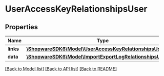 # UserAccessKeyRelationshipsUser

## Properties
Name | Type | Description | Notes
------------ | ------------- | ------------- | -------------
**links** | [**\ShopwareSDK6\Model\UserAccessKeyRelationshipsUserLinks**](UserAccessKeyRelationshipsUserLinks.md) |  | [optional] 
**data** | [**\ShopwareSDK6\Model\ImportExportLogRelationshipsUserData**](ImportExportLogRelationshipsUserData.md) |  | [optional] 

[[Back to Model list]](../../README.md#documentation-for-models) [[Back to API list]](../../README.md#documentation-for-api-endpoints) [[Back to README]](../../README.md)

